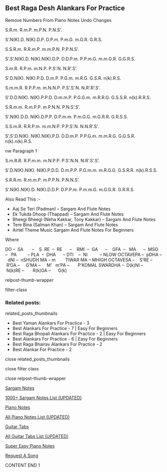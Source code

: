 
## Best Raga Desh Alankars For Practice

Remove Numbers From Piano Notes
Undo Changes



S.R.m. R.m.P. m.P.N. P.N.S’.

S’.N(K).D. N(K).D.P. D.P.m. P.m.G. m.G.R. G.R.S.



S.S.R.m. R.R.m.P. m.m.P.N. P.P.N.S’.

S’.S’.N(K).D. N(K).N(K).D.P. D.D.P.m. P.P.m.G. m.m.G.R. G.G.R.S.



S.m.R. R.P.m. m.N.P. P.S’.N. N.R’.S’.

S’.D.N(K). N(K).P.D. D.m.P. P.G.m. m.R.G. G.S.R. n(k).R.S.



S.m.m.R. R.P.P.m. m.N.N.P. P.S’.S’.N. N.R’.R’.S’.

S’.D.D.N(K). N(K).P.P.D. D.m.m.P. P.G.G.m. m.R.R.G. G.S.S.R. n(k).R.R.S.



S.R.m.m. R.m.P.P. m.P.N.N. P.N.S’.S’.

S’.N(K).D.D. N(K).D.P.P. D.P.m.m. P.m.G.G. m.G.R.R. G.R.S.S.



S.S.m.R. R.R.P.m. m.m.N.P. P.P.S’.N. N.N.R’.S’.

S’.S’.D.N(K). N(K).N(K).P.D. D.D.m.P. P.P.G.m. m.m.R.G. G.G.S.R. n(k).n(k).R.S.

nw Paragraph 1



S.m.R.R. R.P.m.m. m.N.P.P. P.S’.N.N. N.R’.S’.S’.

S’.D.N(K).N(K). N(K).P.D.D. D.m.P.P. P.G.m.m. m.R.G.G. G.S.R.R. n(k).R.S.S.



S.R.R.m. R.m.m.P. m.P.P.N. P.N.N.S’.

S’.N(K).N(K).D. N(K).D.D.P. D.P.P.m. P.m.m.G. m.G.G.R. G.R.R.S.





Also Read This :-



* Aaj Se Teri (Padman) – Sargam And Flute Notes
* Ek Tukda Dhoop (Thappad) – Sargam And Flute Notes
* Bheegi Bheegi (Neha Kakkar, Tony Kakkar) – Sargam And Flute Notes
* Tere Bina (Salman Khan) – Sargam And Flute Notes
* Airtel Theme Music Sargam And Flute Notes For Beginners

Where



DO –  SA       –    S  RE  –  RE      –    RMI  –  GA      –    GFA  –   MA      –  MSO  –   PA         – PLA  –  DHA      – DTI    –  NI          – NLOW OCTAVEPA –  pDHA –  dNI –  nSHUDH MA – m        TIWAR MA – MHIGH OCTAVESA –    S’RE –     R’GA –     G’MA –     M’   m’PA –       P’KOMAL SWARDHA –  D(k)NI –       N(k)RE –       R(k)GA –      G(k)



relpost-thumb-wrapper

filter-class

### Related posts:

related_posts_thumbnails

* Best Yaman Alankars For Practice - 3
* Best Alankars For Practice - 7 | Easy For Beginners
* Best Raga Bhopali Alankars For Practice - 2 | Easy For Beginners
* Best Alankars For Practice - 6 | Easy For Beginners
* Best Raga Bhairav Alankars For Practice - 2
* Best Alankar For Practice - 2

close related_posts_thumbnails

close filter class

close relpost-thumb-wrapper

[Sargam Notes](https://www.notationsworld.com/sargam-notes.html)

[1000+ Sargam Notes List (UPDATED)](https://www.notationsworld.com/all-songs-list-sargam-notes.html)

[Piano Notes](https://www.notationsworld.com/piano-notes.html)

[All Piano Notes List (UPDATED)](https://www.notationsworld.com/all-songs-list-piano-notes.html)

[Guitar Tabs](https://www.notationsworld.com/guitar-tabs.html)

[All Guitar Tabs List (UPDATED)](https://www.notationsworld.com/all-songs-list-guitar-tabs.html)

[Super Easy Piano Notes](https://studywall.in/)

[Request A Song](https://www.notationsworld.com/request-a-song.html)

CONTENT END 1

